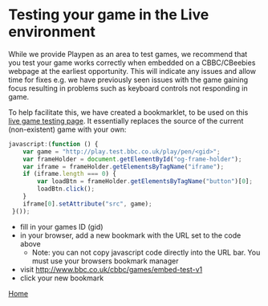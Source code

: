 # Testing your game in the Live environment

While we provide Playpen as an area to test games, we recommend that you test
your game works correctly when embedded on a CBBC/CBeebies webpage at the
earliest opportunity. This will indicate any issues and allow time for fixes
e.g. we have previously seen issues with the game gaining focus resulting in
problems such as keyboard controls not responding in game.

To help facilitate this, we have created a bookmarklet, to be used on this
[live game testing page]. It essentially replaces the source of the current 
(non-existent) game with your own:

```javascript
javascript:(function () {
    var game = "http://play.test.bbc.co.uk/play/pen/<gid>";
    var frameHolder = document.getElementById("og-frame-holder");
    var iframe = frameHolder.getElementsByTagName("iframe");
    if (iframe.length === 0) {
        var loadBtn = frameHolder.getElementsByTagName("button")[0];
        loadBtn.click();
    }
    iframe[0].setAttribute("src", game);
 }());
 ```

- fill in your games ID (gid)
- in your browser, add a new bookmark with the URL set to the code above
  - Note: you can not copy javascript code directly into the URL bar. You must
    use your browsers bookmark manager
- visit http://www.bbc.co.uk/cbbc/games/embed-test-v1
- click your new bookmark

[Home](../README.md)

[live game testing page]: http://www.bbc.co.uk/cbbc/games/embed-test-v1